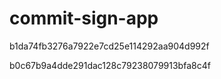 # commit-sign-app

b1da74fb3276a7922e7cd25e114292aa904d992f

b0c67b9a4dde291dac128c79238079913bfa8c4f
